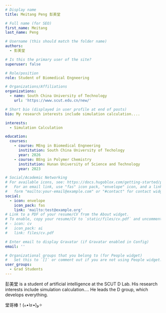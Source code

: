 ```yaml
---
# Display name
title: Meitang Peng 彭美堂

# Full name (for SEO)
first_name: Meitang
last_name: Peng

# Username (this should match the folder name)
authors:
  - 彭美堂

# Is this the primary user of the site?
superuser: false

# Role/position
role: Student of Biomedical Engneering

# Organizations/Affiliations
organizations:
  - name: South China University of Technology
    url: 'https://www.scut.edu.cn/new/'

# Short bio (displayed in user profile at end of posts)
bio: My research interests include simulation calculation....

interests:
  - Simulation Calculation

education:
  courses:
    - course: MEng in Biomedical Engneering
      institution: South China University of Techology
      year: 2026
    - course: BEng in Polymer Chemistry
      institution: Hunan University of Science and Technology
      year: 2023

# Social/Academic Networking
# For available icons, see: https://docs.hugoblox.com/getting-started/page-builder/#icons
#   For an email link, use "fas" icon pack, "envelope" icon, and a link in the
#   form "mailto:your-email@example.com" or "#contact" for contact widget.
social:
  - icon: envelope
    icon_pack: fas
    link: 'mailto:test@example.org'
# Link to a PDF of your resume/CV from the About widget.
# To enable, copy your resume/CV to `static/files/cv.pdf` and uncomment the lines below.
# - icon: cv
#   icon_pack: ai
#   link: files/cv.pdf

# Enter email to display Gravatar (if Gravatar enabled in Config)
email: ''

# Organizational groups that you belong to (for People widget)
#   Set this to `[]` or comment out if you are not using People widget.
user_groups:
  - Grad Students
---
```


彭美堂 is a student of artificial intelligence at the SCUT D Lab. His research interests include simulation calculation.... He leads the D group, which develops everything.

堂哥棒！(๑•̀ㅂ•́)و✧
